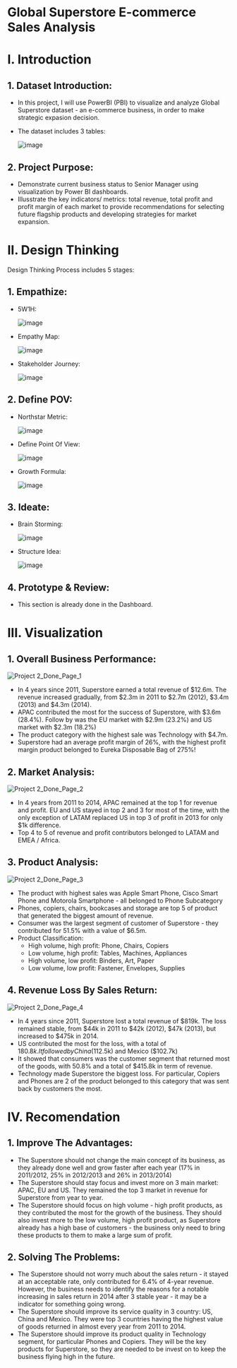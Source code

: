 # Global Superstore E-commerce Sales Analysis
# I. Introduction
## 1. Dataset Introduction:
- In this project, I will use PowerBI (PBI) to visualize and analyze Global Superstore dataset - an e-commerce business, in order to make strategic expasion decision.
- The dataset includes 3 tables:

  ![image](https://github.com/user-attachments/assets/acf8ac71-d8c1-4dce-99fa-e7754106b89e)
## 2. Project Purpose:
- Demonstrate current business status to Senior Manager using visualization by Power BI dashboards.
- Illusstrate the key indicators/ metrics: total revenue, total profit and profit margin of each market to provide recommendations for selecting future flagship products and developing strategies for market expansion.
# II. Design Thinking
Design Thinking Process includes 5 stages:
## 1. Empathize:
- 5W1H:

  ![image](https://github.com/user-attachments/assets/dd34420a-7efc-47af-aa3a-70ddeea62bca)
- Empathy Map:

  ![image](https://github.com/user-attachments/assets/f593b90d-6939-438a-ae3d-5510d7afb0eb)
- Stakeholder Journey:

  ![image](https://github.com/user-attachments/assets/dd99281d-04ee-4b2c-9919-dd6681a14baa)
## 2. Define POV:
- Northstar Metric:

  ![image](https://github.com/user-attachments/assets/f0f08377-e647-4cb9-bcec-48734de20023)
- Define Point Of View:

  ![image](https://github.com/user-attachments/assets/5009dc04-9a0e-4181-b8c8-356de487df1f)
- Growth Formula:

  ![image](https://github.com/user-attachments/assets/ec960ff4-fa25-4287-965c-001481b47725)
## 3. Ideate:
- Brain Storming:

  ![image](https://github.com/user-attachments/assets/5a2729ad-037b-4c66-ab43-91b7ce227149)
- Structure Idea:

  ![image](https://github.com/user-attachments/assets/37e6dc61-610a-4e69-930e-cff7b067b808)
## 4. Prototype & Review:
- This section is already done in the Dashboard.
# III. Visualization
## 1. Overall Business Performance:

![Project 2_Done_Page_1](https://github.com/user-attachments/assets/3208c54b-2e77-46ac-a7e9-45612252cb7b)
- In 4 years since 2011, Superstore earned a total revenue of $12.6m. The revenue increased gradually, from $2.3m in 2011 to $2.7m (2012), $3.4m (2013) and $4.3m (2014).
- APAC contributed the most for the success of Superstore, with $3.6m (28.4%). Follow by was the EU market with $2.9m (23.2%) and US market with $2.3m (18.2%)
- The product category with the highest sale was Technology with $4.7m.
- Superstore had an average profit margin of 26%, with the highest profit margin product belonged to Eureka Disposable Bag of 275%!
## 2. Market Analysis:

![Project 2_Done_Page_2](https://github.com/user-attachments/assets/b25bae83-969b-4c31-b5f9-69f4df7a99ea)
- In 4 years from 2011 to 2014, APAC remained at the top 1 for revenue and profit. EU and US stayed in top 2 and 3 for most of the time, with the only exception of LATAM replaced US in top 3 of profit in 2013 for only $1k difference.
- Top 4 to 5 of revenue and profit contributors belonged to LATAM and EMEA / Africa.
## 3. Product Analysis:

![Project 2_Done_Page_3](https://github.com/user-attachments/assets/9685ff63-934c-478a-aeaa-9b6c9f91bfb2)
- The product with highest sales was Apple Smart Phone, Cisco Smart Phone and Motorola Smartphone - all belonged to Phone Subcategory
- Phones, copiers, chairs, bookcases and storage are top 5 of product that generated the biggest amount of revenue.
- Consumer was the largest segment of customer of Superstore - they contributed for 51.5% with a value of $6.5m.
- Product Classification:
  - High volume, high profit: Phone, Chairs, Copiers
  - Low volume, high profit: Tables, Machines, Appliances
  - High volume, low profit: Binders, Art, Paper
  - Low volume, low profit: Fastener, Envelopes, Supplies
## 4. Revenue Loss By Sales Return:

![Project 2_Done_Page_4](https://github.com/user-attachments/assets/f8e80cb3-d4c1-4e5e-8bd6-403b5941fb91)
- In 4 years since 2011, Superstore lost a total revenue of $819k. The loss remained stable, from $44k in 2011 to $42k (2012), $47k (2013), but increased to $475k in 2014.
- US contributed the most for the loss, with a total of $180.8k. It followed by China ($112.5k) and Mexico ($102.7k)
- It showed that consumers was the customer segment that returned most of the goods, with 50.8% and a total of $415.8k in term of revenue.
- Technology made Superstore the biggest loss. For particular, Copiers and Phones are 2 of the product belonged to this category that was sent back by customers the most.
# IV. Recomendation
## 1. Improve The Advantages:
- The Superstore should not change the main concept of its business, as they already done well and grow faster after each year (17% in 2011/2012, 25% in 2012/2013 and 26% in 2013/2014)
- The Superstore should stay focus and invest more on 3 main market: APAC, EU and US. They remained the top 3 market in revenue for Superstore from year to year.
- The Superstore should focus on high volume - high profit products, as they contributed the most for the growth of the business. They should also invest more to the low volume, high profit product, as Superstore already has a high base of customers - the business only need to bring these products to them to make a large sum of profit.
## 2. Solving The Problems:
- The Superstore should not worry much about the sales return - it stayed at an acceptable rate, only contributed for 6.4% of 4-year revenue. However, the business needs to identify the reasons for a notable increasing in sales return in 2014 after 3 stable year - it may be a indicator for something going wrong.
- The Superstore should improve its service quality in 3 country: US, China and Mexico. They were top 3 countries having the highest value of goods returned in almost every year from 2011 to 2014.
- The Superstore should improve its product quality in Technology segment, for particular Phones and Copiers. They will be the key products for Superstore, so they are needed to be invest on to keep the business flying high in the future.









